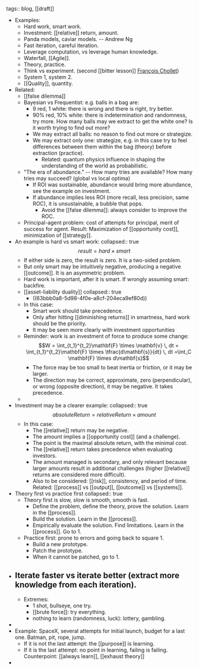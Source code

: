 tags:: blog, [[draft]]

- Examples:
  * Hard work, smart work.
  * Investment: [[relative]] return, amount.
  * Panda models, caviar models. -- Andrew Ng
  * Fast iteration, careful iteration.
  * Leverage computation, vs leverage human knowledge.
  * Waterfall, [[Agile]].
  * Theory, practice.
  * Think vs experiment. (second [[bitter lesson]] [François Chollet](https://twitter.com/fchollet/status/1611286048084041728))
  * System 1, system 2.
  * [[Quality]], quantity.
- Related:
	- [[false dilemma]]
	- Bayesian vs Frequentist: e.g. balls in a bag are:
	  * 9 red, 1 white: there is wrong and there is right, try better.
	  * 90% red, 10% white: there is indetermination and randomness, try more.
	  How many balls may we extract to get the white one? Is it worth trying to find out more?
	  * We may extract all balls: no reason to find out more or strategize.
	  * We may extract only one: strategize, e.g. in this case try to feel differences between them within the bag (theory) before extraction (practice).
		- Related: quantum physics influence in shaping the understanding of the world as probabilistic.
	- "The era of abundance." -- How many tries are available? How many tries may succeed? (global vs local optima)
		- If ROI was sustainable, abundance would bring more abundance, see the example on investment.
		- If abundance implies less ROI (more recall, less precision, same ROC), it is unsustainable, a bubble that pops.
		  * Avoid the [[false dilemma]]: always consider to improve the ROC.
	- Principal-agent problem: cost of attempts for principal, merit of success for agent. Result: Maximization of [[opportunity cost]], minimization of [[strategy]].
- An example is hard vs smart work:
  collapsed:: true
  $$result = hard \times smart$$
	- If either side is zero, the result is zero. It is a two-sided problem.
	- But only smart may be intuitively negative, producing a negative [[outcome]]. It is an asymmetric problem.
	- Hard work is important, after it is smart. If wrongly assuming smart: backfire.
	- [[asset-liability duality]]
	  collapsed:: true
		- ((63bbb0a8-5d98-4f0e-a8cf-204eca9ef80d))
	- In this case:
	  * Smart work should take precedence.
	  * Only after hitting [[diminishing returns]] in smartness, hard work should be the priority.
	  * It may be seen more clearly with investment opportunities
	- Reminder: work is an investment of force to produce some change:
	  $$W = \int_{t_1}^{t_2}\mathbf{F} \times \mathbf{v} \, dt = \int_{t_1}^{t_2}\mathbf{F} \times \tfrac{d\mathbf{s}}{dt} \, dt =\int_C \mathbf{F} \times d\mathbf{s}$$
	  * The force may be too small to beat inertia or friction, or it may be larger.
	  * The direction may be correct, approximate, zero (perpendicular), or wrong (opposite direction), it may be negative. It takes precedence.
	-
- Investment may be a clearer example:
  collapsed:: true
  $$absoluteReturn = relativeReturn \times amount$$
	- In this case:
	  * The [[relative]] return may be negative.
	  * The amount implies a [[opportunity cost]] (and a challenge).
	  * The point is the maximal absolute return, with the minimal cost. 
	  * The [[relative]] return takes precedence when evaluating investors.
	  * The amount managed is secondary, and only relevant because larger amounts result in additional challenges (higher [[relative]] returns are considered more difficult).
	  * Also to be considered: [[risk]], consistency, and period of time. Related: [[process]] vs [[output]], [[outcome]] vs [[systems]].
- Theory first vs practice first
  collapsed:: true
	- Theory first is slow, slow is smooth, smooth is fast.
	  * Define the problem, define the theory, prove the solution. Learn in the [[process]].
	  * Build the solution. Learn in the [[process]].
	  * Empirically evaluate the solution. Find limitations. Learn in the [[process]]. Go to 1.
	- Practice first: prone to errors and going back to square 1.
	  * Build a new prototype.
	  * Patch the prototype.
	  * When it cannot be patched, go to 1.
- Iterate faster vs iterate better (extract more knowledge from each iteration).
	-
	- Extremes:
	  * 1 shot, bullseye, one try.
	  * [[brute force]]: try everything.
	  * nothing to learn (randomness, luck): lottery, gambling.
-
- Example: SpaceX, several attempts for initial launch, budget for a last one. Batman, pit, rope, jump.
  * If it is not the last attempt: the [[purpose]] is learning.
  * If it is the last attempt: no point in learning, failing is failing.
  Counterpoint: [[always learn]], [[exhaust theory]]
-